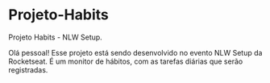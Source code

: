 # Projeto-Habits

 Projeto Habits - NLW Setup.

 Olá pessoal!
 Esse projeto está sendo desenvolvido no evento NLW Setup da Rocketseat.
 É um monitor de hábitos, com as tarefas diárias que serão registradas.